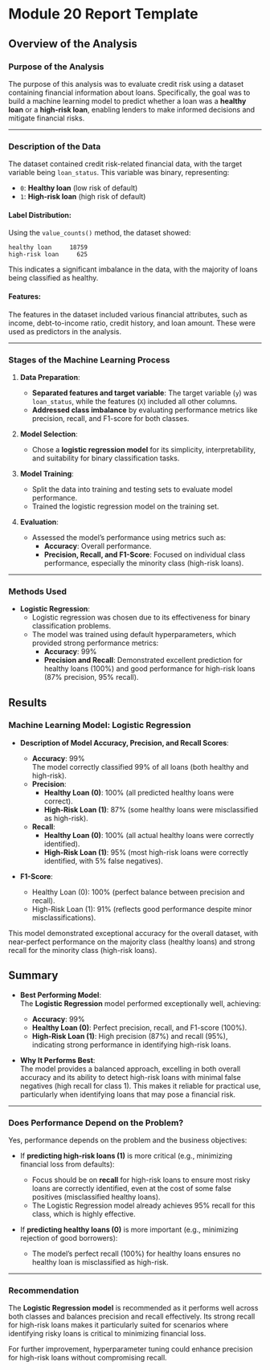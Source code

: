 # Module 20 Report Template

## Overview of the Analysis


### **Purpose of the Analysis**
The purpose of this analysis was to evaluate credit risk using a dataset containing financial information about loans. Specifically, the goal was to build a machine learning model to predict whether a loan was a **healthy loan** or a **high-risk loan**, enabling lenders to make informed decisions and mitigate financial risks.

---

### **Description of the Data**
The dataset contained credit risk-related financial data, with the target variable being `loan_status`. This variable was binary, representing:

- `0`: **Healthy loan** (low risk of default)  
- `1`: **High-risk loan** (high risk of default)  

#### **Label Distribution**:
Using the `value_counts()` method, the dataset showed:
```
healthy loan     18759
high-risk loan     625
```
This indicates a significant imbalance in the data, with the majority of loans being classified as healthy.

#### **Features**:
The features in the dataset included various financial attributes, such as income, debt-to-income ratio, credit history, and loan amount. These were used as predictors in the analysis.

---

### **Stages of the Machine Learning Process**

1. **Data Preparation**:
   - **Separated features and target variable**: The target variable (`y`) was `loan_status`, while the features (`X`) included all other columns.
   - **Addressed class imbalance** by evaluating performance metrics like precision, recall, and F1-score for both classes.

2. **Model Selection**:
   - Chose a **logistic regression model** for its simplicity, interpretability, and suitability for binary classification tasks.

3. **Model Training**:
   - Split the data into training and testing sets to evaluate model performance.
   - Trained the logistic regression model on the training set.

4. **Evaluation**:
   - Assessed the model’s performance using metrics such as:
     - **Accuracy**: Overall performance.
     - **Precision, Recall, and F1-Score**: Focused on individual class performance, especially the minority class (high-risk loans).



---

### **Methods Used**

- **Logistic Regression**:
   - Logistic regression was chosen due to its effectiveness for binary classification problems.
   - The model was trained using default hyperparameters, which provided strong performance metrics:
     - **Accuracy**: 99%
     - **Precision and Recall**: Demonstrated excellent prediction for healthy loans (100%) and good performance for high-risk loans (87% precision, 95% recall).




## Results


   ### **Machine Learning Model: Logistic Regression**

- **Description of Model Accuracy, Precision, and Recall Scores**:
  - **Accuracy**: 99%  
    The model correctly classified 99% of all loans (both healthy and high-risk).  
  - **Precision**:  
    - **Healthy Loan (0)**: 100% (all predicted healthy loans were correct).  
    - **High-Risk Loan (1)**: 87% (some healthy loans were misclassified as high-risk).  
  - **Recall**:  
    - **Healthy Loan (0)**: 100% (all actual healthy loans were correctly identified).  
    - **High-Risk Loan (1)**: 95% (most high-risk loans were correctly identified, with 5% false negatives).  

- **F1-Score**:
  - Healthy Loan (0): 100% (perfect balance between precision and recall).  
  - High-Risk Loan (1): 91% (reflects good performance despite minor misclassifications).  

This model demonstrated exceptional accuracy for the overall dataset, with near-perfect performance on the majority class (healthy loans) and strong recall for the minority class (high-risk loans).

## Summary


- **Best Performing Model**:  
   The **Logistic Regression** model performed exceptionally well, achieving:  
   - **Accuracy**: 99%  
   - **Healthy Loan (0)**: Perfect precision, recall, and F1-score (100%).  
   - **High-Risk Loan (1)**: High precision (87%) and recall (95%), indicating strong performance in identifying high-risk loans.

- **Why It Performs Best**:  
   The model provides a balanced approach, excelling in both overall accuracy and its ability to detect high-risk loans with minimal false negatives (high recall for class 1). This makes it reliable for practical use, particularly when identifying loans that may pose a financial risk.

---

### **Does Performance Depend on the Problem?**
Yes, performance depends on the problem and the business objectives:

- If **predicting high-risk loans (1)** is more critical (e.g., minimizing financial loss from defaults):  
   - Focus should be on **recall** for high-risk loans to ensure most risky loans are correctly identified, even at the cost of some false positives (misclassified healthy loans).  
   - The Logistic Regression model already achieves 95% recall for this class, which is highly effective.

- If **predicting healthy loans (0)** is more important (e.g., minimizing rejection of good borrowers):  
   - The model’s perfect recall (100%) for healthy loans ensures no healthy loan is misclassified as high-risk.

---

### **Recommendation**
The **Logistic Regression model** is recommended as it performs well across both classes and balances precision and recall effectively. Its strong recall for high-risk loans makes it particularly suited for scenarios where identifying risky loans is critical to minimizing financial loss. 

For further improvement,  hyperparameter tuning could enhance precision for high-risk loans without compromising recall.
